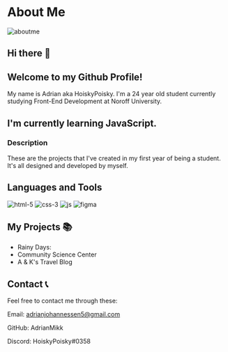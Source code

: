 # About Me 

![aboutme](https://github.com/AdrianMikk/VSCode-RainyDays/assets/113434165/0f11a065-1753-4db3-b3e5-4e52e28bb860)

## Hi there 👋
## Welcome to my Github Profile!

My name is Adrian aka HoiskyPoisky. I'm a 24 year old student currently studying Front-End Development at Noroff University. 

## I'm currently learning JavaScript.

### Description 

These are the projects that I've created in my first year of being a student. It's all designed and developed by myself.

## Languages and Tools 

![html-5](https://github.com/AdrianMikk/VSCode-RainyDays/assets/113434165/8fb2aa03-f7f8-4701-8481-b00221327aec) ![css-3](https://github.com/AdrianMikk/VSCode-RainyDays/assets/113434165/1d539a3b-d387-4648-a97f-fe7d2b731a30) ![js](https://github.com/AdrianMikk/VSCode-RainyDays/assets/113434165/11485099-25f3-4fb5-aedb-eb0d1b25e576) ![figma](https://github.com/AdrianMikk/VSCode-RainyDays/assets/113434165/58f8d8ec-3e48-46d0-b361-9174930a3648)

## My Projects 📚

- Rainy Days: 
- Community Science Center
- A & K's Travel Blog 

## Contact 📞

Feel free to contact me through these: 

Email: adrianjohannessen5@gmail.com

GitHub: AdrianMikk

Discord: HoiskyPoisky#0358

